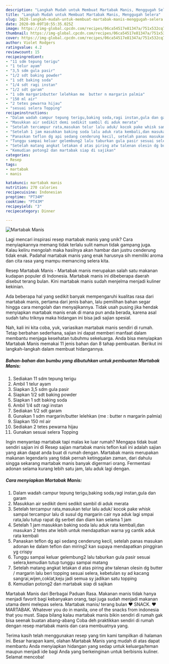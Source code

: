 ```yaml
---
description: "Langkah Mudah untuk Membuat Martabak Manis, Menggugah Selera"
title: "Langkah Mudah untuk Membuat Martabak Manis, Menggugah Selera"
slug: 3628-langkah-mudah-untuk-membuat-martabak-manis-menggugah-selera
date: 2020-09-09T10:55:35.025Z
image: https://img-global.cpcdn.com/recipes/06ca54517e81347a/751x532cq70/martabak-manis-foto-resep-utama.jpg
thumbnail: https://img-global.cpcdn.com/recipes/06ca54517e81347a/751x532cq70/martabak-manis-foto-resep-utama.jpg
cover: https://img-global.cpcdn.com/recipes/06ca54517e81347a/751x532cq70/martabak-manis-foto-resep-utama.jpg
author: Violet Rodgers
ratingvalue: 4.2
reviewcount: 15
recipeingredient:
- "11 sdm tepung terigu"
- "1 telur ayam"
- "3,5 sdm gula pasir"
- "1/2 sdt baking powder"
- "1 sdt baking soda"
- "1/4 sdt ragi instan"
- "1/2 sdt garam"
- "1 sdm margarinbutter lelehkan me  butter n margarin palmia"
- "150 ml air"
- "2 tetes pewarna hijau"
- "sesuai selera Topping"
recipeinstructions:
- "Dalam wadah campur tepung terigu,baking soda,ragi instan,gula dan garam"
- "Masukkan air sedikit demi sedikit sambil di aduk merata"
- "Setelah tercampur rata,masukan telur lalu aduk/ kocok pake whisk sampai tercampur lalu di susul dg margarin cair nya aduk lagi smpai rata,lalu tutup rapat dg serbet dan diam kan selama 1 jam"
- "Setelah 1 jam masukkan baking soda lalu aduk rata kembali,dan masukan 2 tetes atw lebih untuk mendapatkan warna yg cantik aduk rata kembali"
- "Panaskan teflon dg api sedang cenderung kecil, setelah panas masukan adonan ke dalam teflon dan miring2 kan supaya mendapatkan pinggiran yg crispy"
- "Tunggu sampai keluar gelembung2 lalu taburkan gula pasir sesuai selera,kemudian tutup tunggu sampai matang"
- "Setelah matang angkat letakan d atas piring atw talenan olesin dg butter / margarin lalu beri topping sesuai selera, kebetulan sy ad kacang sangrai,wijen,coklat,keju jadi semua sy jadikan satu topping"
- "Kemudian potong2 dan martabak siap di sajikan"
categories:
- Resep
tags:
- martabak
- manis

katakunci: martabak manis 
nutrition: 270 calories
recipecuisine: Indonesian
preptime: "PT34M"
cooktime: "PT43M"
recipeyield: "3"
recipecategory: Dinner

---
```



![Martabak Manis](https://img-global.cpcdn.com/recipes/06ca54517e81347a/751x532cq70/martabak-manis-foto-resep-utama.jpg)

Lagi mencari inspirasi resep martabak manis yang unik? Cara menyiapkannya memang tidak terlalu sulit namun tidak gampang juga. Kalau keliru mengolah maka hasilnya akan hambar dan justru cenderung tidak enak. Padahal martabak manis yang enak harusnya sih memiliki aroma dan cita rasa yang mampu memancing selera kita.

Resep Martabak Manis - Martabak manis merupakan salah satu makanan kudapan populer di Indonesia. Martabak manis ini dibeberapa daerah disebut terang bulan. Kini martabak manis sudah menjelma menjadi kuliner kekinian.

Ada beberapa hal yang sedikit banyak mempengaruhi kualitas rasa dari martabak manis, pertama dari jenis bahan, lalu pemilihan bahan segar hingga cara mengolah dan menyajikannya. Tidak usah pusing jika hendak menyiapkan martabak manis enak di mana pun anda berada, karena asal sudah tahu triknya maka hidangan ini bisa jadi sajian spesial.


Nah, kali ini kita coba, yuk, variasikan martabak manis sendiri di rumah. Tetap berbahan sederhana, sajian ini dapat memberi manfaat dalam membantu menjaga kesehatan tubuhmu sekeluarga. Anda bisa menyiapkan Martabak Manis memakai 11 jenis bahan dan 8 tahap pembuatan. Berikut ini langkah-langkah dalam membuat hidangannya.

<!--inarticleads1-->

##### Bahan-bahan dan bumbu yang dibutuhkan untuk pembuatan Martabak Manis:

1. Sediakan 11 sdm tepung terigu
1. Ambil 1 telur ayam
1. Siapkan 3,5 sdm gula pasir
1. Siapkan 1/2 sdt baking powder
1. Siapkan 1 sdt baking soda
1. Ambil 1/4 sdt ragi instan
1. Sediakan 1/2 sdt garam
1. Gunakan 1 sdm margarin/butter lelehkan (me : butter n margarin palmia)
1. Siapkan 150 ml air
1. Sediakan 2 tetes pewarna hijau
1. Gunakan sesuai selera Topping


Ingin menyantap martabak tapi malas ke luar rumah? Mengapa tidak buat sendiri sajian ini di Resep sajian martabak manis teflon kali ini adalah sajian yang akan dapat anda buat di rumah dengan. Martabak manis merupakan makanan legendaris yang tidak pernah ketinggalan zaman, dari dahulu singga sekarang martabak manis banyak digermari orang. Fermentasi adonan selama kurang lebih satu jam, lalu aduk lagi dengan. 

<!--inarticleads2-->

##### Cara menyiapkan Martabak Manis:

1. Dalam wadah campur tepung terigu,baking soda,ragi instan,gula dan garam
1. Masukkan air sedikit demi sedikit sambil di aduk merata
1. Setelah tercampur rata,masukan telur lalu aduk/ kocok pake whisk sampai tercampur lalu di susul dg margarin cair nya aduk lagi smpai rata,lalu tutup rapat dg serbet dan diam kan selama 1 jam
1. Setelah 1 jam masukkan baking soda lalu aduk rata kembali,dan masukan 2 tetes atw lebih untuk mendapatkan warna yg cantik aduk rata kembali
1. Panaskan teflon dg api sedang cenderung kecil, setelah panas masukan adonan ke dalam teflon dan miring2 kan supaya mendapatkan pinggiran yg crispy
1. Tunggu sampai keluar gelembung2 lalu taburkan gula pasir sesuai selera,kemudian tutup tunggu sampai matang
1. Setelah matang angkat letakan d atas piring atw talenan olesin dg butter / margarin lalu beri topping sesuai selera, kebetulan sy ad kacang sangrai,wijen,coklat,keju jadi semua sy jadikan satu topping
1. Kemudian potong2 dan martabak siap di sajikan


Martabak Manis dari Berbagai Paduan Rasa. Makanan manis tidak hanya menjadi favorit bagi kebanyakan orang, tapi juga sudah menjadi makanan utama demi melepas selera. Martabak manis/ terang bulan ♥ SNACK. ♥ MARTABAK. Whatever you do in manila, one of the snacks from indonesia that you must. Siapa bilang kalau martabak manis bikin sendiri di rumah gak bisa seenak buatan abang-abang Coba deh praktikkan sendiri di rumah dengan resep martabak manis dan cara membuatnya yang. 

Terima kasih telah menggunakan resep yang tim kami tampilkan di halaman ini. Besar harapan kami, olahan Martabak Manis yang mudah di atas dapat membantu Anda menyiapkan hidangan yang sedap untuk keluarga/teman maupun menjadi ide bagi Anda yang berkeinginan untuk berbisnis kuliner. Selamat mencoba!
